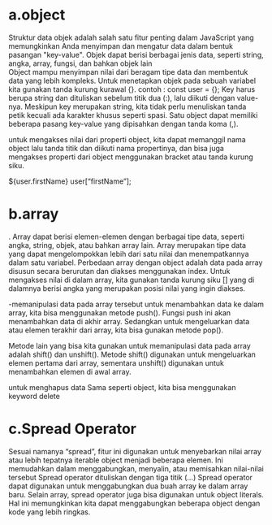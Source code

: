 # a.object
Struktur data objek adalah salah satu fitur penting dalam JavaScript yang memungkinkan Anda menyimpan dan mengatur data dalam bentuk pasangan "key-value". Objek dapat berisi berbagai jenis data, seperti string, angka, array, fungsi, dan bahkan objek lain  
 Object mampu menyimpan nilai dari beragam tipe data dan membentuk data yang lebih kompleks.
 Untuk menetapkan objek pada sebuah variabel kita gunakan tanda kurung kurawal {}. contoh :
 const user = {};
 Key harus berupa string dan dituliskan sebelum titik dua (:), lalu diikuti dengan value-nya. Meskipun key merupakan string, kita tidak perlu menuliskan tanda petik kecuali ada karakter khusus seperti spasi.
 Satu object dapat memiliki beberapa pasang key-value yang dipisahkan dengan tanda koma (,).

untuk mengakses nilai dari properti object, kita dapat memanggil nama object lalu tanda titik dan diikuti nama propertinya, dan bisa juga  mengakses properti dari object menggunakan bracket atau tanda kurung siku. 

 ${user.firstName}
 user[“firstName”];

 # b.array
 . Array dapat berisi elemen-elemen dengan berbagai tipe data, seperti angka, string, objek, atau bahkan array lain. 
 Array merupakan tipe data yang dapat mengelompokkan lebih dari satu nilai dan menempatkannya dalam satu variabel.
 Perbedaan array dengan object adalah data pada array disusun secara berurutan dan diakses menggunakan index. Untuk mengakses nilai di dalam array, kita gunakan tanda kurung siku [] yang di dalamnya berisi angka yang merupakan posisi nilai yang ingin diakses.

-memanipulasi data pada array tersebut
untuk menambahkan data ke dalam array, kita bisa menggunakan metode push(). Fungsi push ini akan menambahkan data di akhir array.
Sedangkan untuk mengeluarkan data atau elemen terakhir dari array, kita bisa gunakan metode pop().

 Metode lain yang bisa kita gunakan untuk memanipulasi data pada array adalah shift() dan unshift(). Metode shift() digunakan untuk mengeluarkan elemen pertama dari array, sementara unshift() digunakan untuk menambahkan elemen di awal array.

 untuk menghapus data Sama seperti object, kita bisa menggunakan keyword delete


 # c.Spread Operator
 Sesuai namanya “spread”, fitur ini digunakan untuk menyebarkan nilai array atau lebih tepatnya iterable object menjadi beberapa elemen. 
 Ini memudahkan dalam menggabungkan, menyalin, atau memisahkan nilai-nilai tersebut
 Spread operator dituliskan dengan tiga titik (...)
 Spread operator dapat digunakan untuk menggabungkan dua buah array ke dalam array baru.
Selain array, spread operator juga bisa digunakan untuk object literals. Hal ini memungkinkan kita dapat menggabungkan beberapa object dengan kode yang lebih ringkas.
